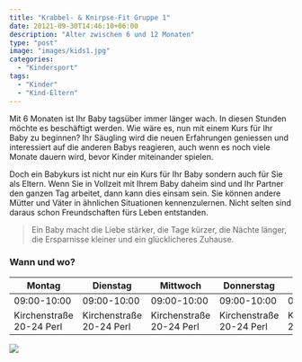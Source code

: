 ```yaml
---
title: "Krabbel- & Knirpse-Fit Gruppe 1"
date: 20121-09-30T14:46:10+06:00
description: "Alter zwischen 6 und 12 Monaten"
type: "post"
image: "images/kids1.jpg"
categories: 
  - "Kindersport"
tags:
  - "Kinder"
  - "Kind-Eltern"
---
```


Mit 6 Monaten ist Ihr Baby tagsüber immer länger wach. In diesen Stunden möchte es beschäftigt werden. Wie wäre es, nun mit einem Kurs für Ihr Baby zu beginnen?
Ihr Säugling wird die neuen Erfahrungen geniessen und interessiert auf die anderen Babys
 reagieren, auch wenn es noch viele Monate dauern wird, bevor Kinder miteinander spielen. 
 
Doch ein Babykurs ist nicht nur ein Kurs für Ihr Baby sondern auch für Sie als Eltern. Wenn Sie in Vollzeit mit Ihrem Baby daheim sind und Ihr Partner den ganzen Tag arbeitet, dann kann dies einsam sein. Sie können andere Mütter und Väter in ähnlichen Situationen kennenzulernen. Nicht selten sind daraus schon Freundschaften fürs Leben entstanden.



> Ein Baby macht die Liebe stärker, die Tage kürzer, die Nächte länger, die Ersparnisse kleiner und ein glücklicheres Zuhause.

### Wann und wo?

   Montag | Dienstag | Mittwoch | Donnerstag | Freitag |
  --------|----------|----------|------------|---------|
   09:00-10:00 | 09:00-10:00 | 09:00-10:00 | 09:00-10:00 | 09:00-10:00 |
   Kirchenstraße 20-24 Perl | Kirchenstraße 20-24 Perl | Kirchenstraße 20-24 Perl | Kirchenstraße 20-24 Perl | Kirchenstraße 20-24 Perl |


![](../images/post-img.jpg)



